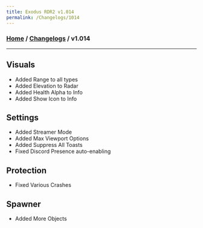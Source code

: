```yaml
---
title: Exodus RDR2 v1.014
permalink: /Changelogs/1014
---
```

### [Home](/) / [Changelogs](/Changelogs) / v1.014
---
## Visuals
- Added Range to all types
- Added Elevation to Radar
- Added Health Alpha to Info
- Added Show Icon to Info

## Settings
- Added Streamer Mode
- Added Max Viewport Options
- Added Suppress All Toasts
- Fixed Discord Presence auto-enabling

## Protection
- Fixed Various Crashes

## Spawner
- Added More Objects
